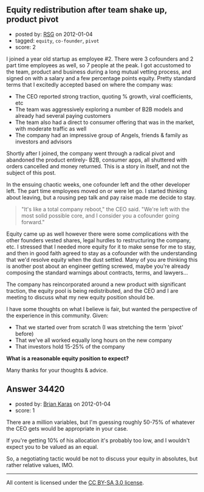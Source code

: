 ## Equity redistribution after team shake up, product pivot

- posted by: [RSG](https://stackexchange.com/users/-1/7852-rsg) on 2012-01-04
- tagged: `equity`, `co-founder`, `pivot`
- score: 2

I joined a year old startup as employee #2. There were 3 cofounders and 2 part time employees as well, so 7 people at the peak.  I got accustomed to the team, product and business during a long mutual vetting process, and signed on with a salary and a few percentage points equity.  Pretty standard terms that I excitedly accepted based on where the company was:

 - The CEO reported strong traction, quoting % growth, viral coefficients, etc
 - The team was aggressively exploring a number of B2B models and already had several paying customers
 - The team also had a direct to consumer offering that was in the market, with moderate traffic as well
 - The company had an impressive group of Angels, friends & family as investors and advisors

Shortly after I joined, the company went through a radical pivot and abandoned the product entirely- B2B, consumer apps, all shuttered with orders cancelled and money returned.  This is a story in itself, and not the subject of this post.

In the ensuing chaotic weeks, one cofounder left and the other developer left. The part time employees moved on or were let go.  I started thinking about leaving, but a rousing pep talk and pay raise made me decide to stay.  

> "It's like a total company reboot," the CEO said.   "We're left with
> the most solid possible core, and I consider you a cofounder going
> forward."

Equity came up as well however there were some complications with the other founders vested shares, legal hurdles to restructuring the company, etc.  I stressed that I needed more equity for it to make sense for me to stay, and then in good faith agreed to stay as a cofounder with the understanding that we'd resolve equity when the dust settled.  Many of you are thinking this is another post about an engineer getting screwed, maybe you're already composing the standard warnings about contracts, terms, and lawyers...

The company has reincorporated around a new product with significant traction, the equity pool is being redistributed, and the CEO and I are meeting to discuss what my new equity position should be.  

I have some thoughts on what I believe is fair, but wanted the perspective of the experience in this community.  Given:

 - That we started over from scratch (I was stretching the term 'pivot' before)
 - That we've all worked equally long hours on the new company
 - That investors hold 15-25% of the company

**What is a reasonable equity position to expect?**

Many thanks for your thoughts & advice.


## Answer 34420

- posted by: [Brian Karas](https://stackexchange.com/users/-1/8465-brian-karas) on 2012-01-04
- score: 1

There are a million variables, but I'm guessing roughly 50-75% of whatever the CEO gets would be appropriate in your case.

If you're getting 10% of his allocation it's probably too low, and I wouldn't expect you to be valued as an equal.

So, a negotiating tactic would be not to discuss your equity in absolutes, but rather relative values, IMO.




---

All content is licensed under the [CC BY-SA 3.0 license](https://creativecommons.org/licenses/by-sa/3.0/).
